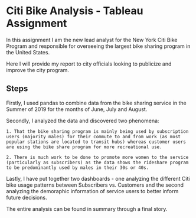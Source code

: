 # Citi Bike Analysis - Tableau Assignment

In this assignment I am the new lead analyst for the New York Citi Bike Program and responsible for overseeing the largest bike sharing program in the United States. 

Here I will provide my report to city officials looking to publicize and improve the city program. 

## Steps 

Firstly, I used pandas to combine data from the bike sharing service in the Summer of 2019 for the months of June, July and August. 

Secondly, I analyzed the data and discovered two phenomena: 

    1. That the bike sharing program is mainly being used by subscription users (majority males) for their commute to and from work (as most popular stations are located to transit hubs) whereas customer users are using the bike share program for more recreational use. 

    2. There is much work to be done to promote more women to the service (particularly as subscribers) as the data shows the rideshare program to be predominantly used by males in their 30s or 40s. 

Lastly, I have put together two dashboards - one analyzing the different Citi bike usage patterns between Subscribers vs. Customers and the second analyzing the demoraphic information of service users to better inform future decisions. 

The entire analysis can be found in summary through a final story. 

